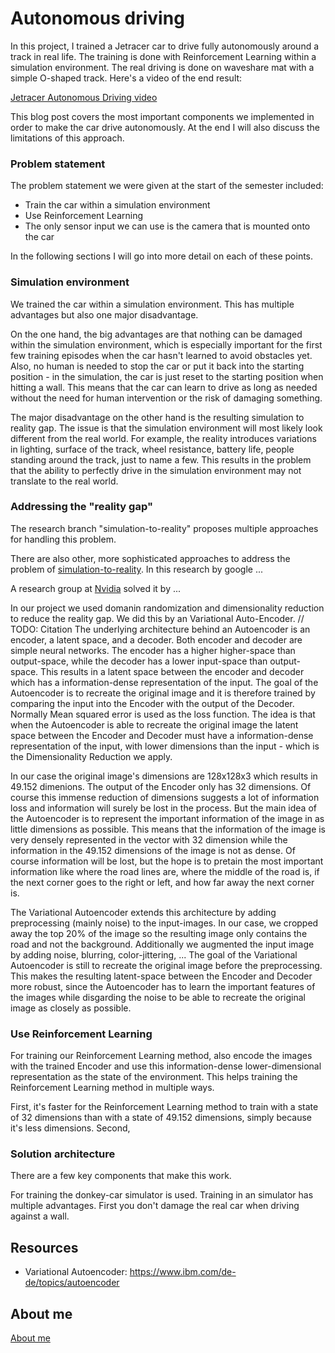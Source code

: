 # Autonomous driving

In this project, I trained a Jetracer car to drive fully autonomously around a track in real life. 
The training is done with Reinforcement Learning within a simulation environment.
The real driving is done on waveshare mat with a simple O-shaped track.
Here's a video of the end result: 

[Jetracer Autonomous Driving video](https://github.com/MariusOechslein/MariusOechslein.github.io/assets/67323507/c96bf23c-c210-4d42-97ee-cfd6dd95bd84)

This blog post covers the most important components we implemented in order to make the car drive autonomously.
At the end I will also discuss the limitations of this approach.

### Problem statement 
The problem statement we were given at the start of the semester included:
- Train the car within a simulation environment
- Use Reinforcement Learning
- The only sensor input we can use is the camera that is mounted onto the car

In the following sections I will go into more detail on each of these points.

### Simulation environment
We trained the car within a simulation environment. This has multiple advantages but also one major disadvantage.

On the one hand, the big advantages are that nothing can be damaged within the simulation environment, which is especially important for the first few training episodes when the car hasn't learned to avoid obstacles yet.
Also, no human is needed to stop the car or put it back into the starting position - in the simulation, the car is just reset to the starting position when hitting a wall.
This means that the car can learn to drive as long as needed without the need for human intervention or the risk of damaging something.

The major disadvantage on the other hand is the resulting simulation to reality gap. The issue is that the simulation environment will most likely look different from the real world.
For example, the reality introduces variations in lighting, surface of the track, wheel resistance, battery life, people standing around the track, just to name a few.
This results in the problem that the ability to perfectly drive in the simulation environment may not translate to the real world.

### Addressing the "reality gap"
The research branch "simulation-to-reality" proposes multiple approaches for handling this problem.

There are also other, more sophisticated approaches to address the problem of [simulation-to-reality](https://blog.research.google/2017/10/closing-simulation-to-reality-gap-for.html#:~:text=The%20difficulty%20of%20transferring%20simulated,enabling%20effective%20real%2Dworld%20performance.).
In this research by google ...

A research group at [Nvidia](https://developer.nvidia.com/blog/transferring-industrial-robot-assembly-tasks-from-simulation-to-reality/) solved it by ...

In our project we used domanin randomization and dimensionality reduction to reduce the reality gap.
We did this by an Variational Auto-Encoder.       // TODO: Citation
The underlying architecture behind an Autoencoder is an encoder, a latent space, and a decoder.
Both encoder and decoder are simple neural networks. The encoder has a higher higher-space than output-space, while the decoder has a lower input-space than output-space. 
This results in a latent space between the encoder and decoder which has a information-dense representation of the input. 
The goal of the Autoencoder is to recreate the original image and it is therefore trained by comparing the input into the Encoder with the output of the Decoder. Normally Mean squared error is used as the loss function.
The idea is that when the Autoencoder is able to recreate the original image the latent space between the Encoder and Decoder must have a information-dense representation of the input, with lower dimensions than the input - which is the Dimensionality Reduction we apply.

In our case the original image's dimensions are 128x128x3 which results in 49.152 dimenions.
The output of the Encoder only has 32 dimensions.
Of course this immense reduction of dimensions suggests a lot of information loss and information will surely be lost in the process.
But the main idea of the Autoencoder is to represent the important information of the image in as little dimensions as possible.
This means that the information of the image is very densely represented in the vector with 32 dimension while the information in the 49.152 dimensions of the image is not as dense.
Of course information will be lost, but the hope is to pretain the most important information like where the road lines are, where the middle of the road is, if the next corner goes to the right or left, and how far away the next corner is.

The Variational Autoencoder extends this architecture by adding preprocessing (mainly noise) to the input-images.
In our case, we cropped away the top 20% of the image so the resulting image only contains the road and not the background.
Additionally we augmented the input image by adding noise, blurring, color-jittering, ...
The goal of the Variational Autoencoder is still to recreate the original image before the preprocessing.
This makes the resulting latent-space between the Encoder and Decoder more robust, since the Autoencoder has to learn the important features of the images while disgarding the noise to be able to recreate the original image as closely as possible.

### Use Reinforcement Learning
For training our Reinforcement Learning method, also encode the images with the trained Encoder and use this information-dense lower-dimensional representation as the state of the environment.
This helps training the Reinforcement Learning method in multiple ways. 

First, it's faster for the Reinforcement Learning method to train with a state of 32 dimensions than with a state of 49.152 dimensions, simply because it's less dimensions.
Second, 




### Solution architecture
There are a few key components that make this work.

For training the donkey-car simulator is used. Training in an simulator has multiple advantages. 
First you don't damage the real car when driving against a wall.

## Resources

- Variational Autoencoder: https://www.ibm.com/de-de/topics/autoencoder

## About me
[About me](https://mariusoechslein.github.io/)
